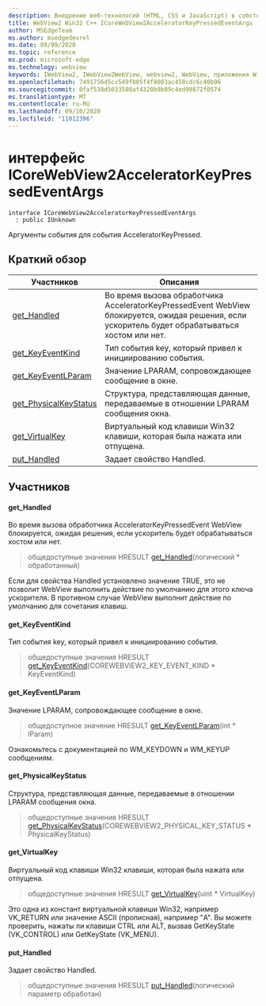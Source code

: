 ```yaml
---
description: Внедрение веб-технологий (HTML, CSS и JavaScript) в собственные приложения с помощью элемента управления Microsoft Edge WebView2
title: WebView2 Win32 C++ ICoreWebView2AcceleratorKeyPressedEventArgs
author: MSEdgeTeam
ms.author: msedgedevrel
ms.date: 09/09/2020
ms.topic: reference
ms.prod: microsoft-edge
ms.technology: webview
keywords: IWebView2, IWebView2WebView, webview2, WebView, приложения Win32, Win32, EDGE, ICoreWebView2, ICoreWebView2Controller, управление браузером, EDGE HTML, ICoreWebView2AcceleratorKeyPressedEventArgs
ms.openlocfilehash: 7491756d5cc549f805f4f8003ac450cdc6c40b96
ms.sourcegitcommit: 0faf538d5033508af4320b9b89c4ed99872f0574
ms.translationtype: MT
ms.contentlocale: ru-RU
ms.lasthandoff: 09/10/2020
ms.locfileid: "11012396"
---
```

# интерфейс ICoreWebView2AcceleratorKeyPressedEventArgs 

```
interface ICoreWebView2AcceleratorKeyPressedEventArgs
  : public IUnknown
```

Аргументы события для события AcceleratorKeyPressed.

## Краткий обзор

 Участников                        | Описания
--------------------------------|---------------------------------------------
[get_Handled](#get_handled) | Во время вызова обработчика AcceleratorKeyPressedEvent WebView блокируется, ожидая решения, если ускоритель будет обрабатываться хостом или нет.
[get_KeyEventKind](#get_keyeventkind) | Тип события key, который привел к инициированию события.
[get_KeyEventLParam](#get_keyeventlparam) | Значение LPARAM, сопровождающее сообщение в окне.
[get_PhysicalKeyStatus](#get_physicalkeystatus) | Структура, представляющая данные, передаваемые в отношении LPARAM сообщения окна.
[get_VirtualKey](#get_virtualkey) | Виртуальный код клавиши Win32 клавиши, которая была нажата или отпущена.
[put_Handled](#put_handled) | Задает свойство Handled.

## Участников

#### get_Handled 

Во время вызова обработчика AcceleratorKeyPressedEvent WebView блокируется, ожидая решения, если ускоритель будет обрабатываться хостом или нет.

> общедоступные значения HRESULT [get_Handled](#get_handled)(логический * обработанный)

Если для свойства Handled установлено значение TRUE, это не позволит WebView выполнить действие по умолчанию для этого ключа ускорителя. В противном случае WebView выполнит действие по умолчанию для сочетания клавиш.

#### get_KeyEventKind 

Тип события key, который привел к инициированию события.

> общедоступные значения HRESULT [get_KeyEventKind](#get_keyeventkind)(COREWEBVIEW2_KEY_EVENT_KIND * KeyEventKind)

#### get_KeyEventLParam 

Значение LPARAM, сопровождающее сообщение в окне.

> общедоступное значение HRESULT [get_KeyEventLParam](#get_keyeventlparam)(int * lParam)

Ознакомьтесь с документацией по WM_KEYDOWN и WM_KEYUP сообщениям.

#### get_PhysicalKeyStatus 

Структура, представляющая данные, передаваемые в отношении LPARAM сообщения окна.

> общедоступные значения HRESULT [get_PhysicalKeyStatus](#get_physicalkeystatus)(COREWEBVIEW2_PHYSICAL_KEY_STATUS * PhysicalKeyStatus)

#### get_VirtualKey 

Виртуальный код клавиши Win32 клавиши, которая была нажата или отпущена.

> общедоступные значения HRESULT [get_VirtualKey](#get_virtualkey)(uint * VirtualKey)

Это одна из констант виртуальной клавиши Win32, например VK_RETURN или значение ASCII (прописная), например "A". Вы можете проверить, нажаты ли клавиши CTRL или ALT, вызвав GetKeyState (VK_CONTROL) или GetKeyState (VK_MENU).

#### put_Handled 

Задает свойство Handled.

> общедоступные значения HRESULT [put_Handled](#put_handled)(логический параметр обработан)

